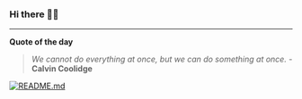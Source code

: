 ### Hi there 👋🏻


---

**Quote of the day**

> *We cannot do everything at once, but we can do something at once.* - **Calvin Coolidge** 

[![README.md](https://github.com/marcolovazzano/marcolovazzano/actions/workflows/readme.yml/badge.svg?branch=main)](https://github.com/marcolovazzano/marcolovazzano/actions/workflows/readme.yml)

